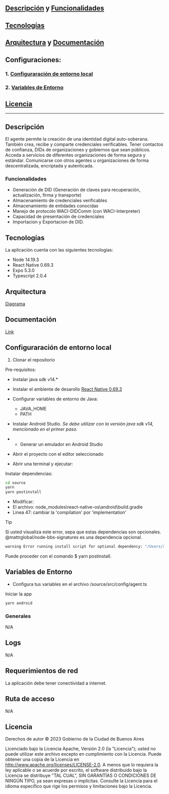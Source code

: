 ## [Descripción](https://github.com/gcba/agente-mobile?tab=readme-ov-file#descripci%C3%B3n) y [Funcionalidades](https://github.com/gcba/agente-mobile?tab=readme-ov-file#descripci%C3%B3n)
## [Tecnologías](https://github.com/gcba/agente-mobile?tab=readme-ov-file#tecnolog%C3%ADas)
## [Arquitectura](https://docs.quarkid.org/Arquitectura/) y [Documentación](https://docs.quarkid.org/Arquitectura/componentes/)
## Configuraciones:
### 1. [Configuraración de entorno local](https://github.com/gcba/agente-mobile?tab=readme-ov-file#configuraraci%C3%B3n-de-entorno-local)
### 2. [Variables de Entorno](https://github.com/gcba/agente-mobile?tab=readme-ov-file#variables-de-entorno)
## [Licencia](https://github.com/gcba/agente-mobile?tab=readme-ov-file#licencia)





-------------------------------------------------------------------------

## Descripción

El agente permite la creación de una identidad digital auto-soberana. 
También crea, recibe y comparte credenciales verificables.
Tener contactos de confianza, DIDs de organizaciones y gobiernos que sean públicos. Acceda a servicios de diferentes organizaciones de forma segura y estándar. Comunicarse con otros agentes u organizaciones de forma descentralizada, encriptada y autenticada.
### Funcionalidades

- Generación de DID (Generación de claves para recuperación, actualización, firma y transporte)
- Almacenamiento de credenciales verificables
- Almacenamiento de entidades conocidas
- Manejo de protocolo WACI-DIDComm (con WACI-Interpreter)
- Capacidad de presentación de credenciales
- Importacion y Exportacion de DID.

## Tecnologías

La aplicación cuenta con las siguientes tecnologías:

- Node 14.19.3
- React Native 0.69.3
- Expo 5.3.0
- Typescript 2.0.4
  
## Arquitectura
[Diagrama](https://docs.quarkid.org/Arquitectura/)

## Documentación
[Link](https://docs.quarkid.org/Arquitectura/componentes/)

## Configuraración de entorno local

1. Clonar el repositorio

Pre-requisitos:
- Instalar java sdk v14.*
- Instalar el ambiente de desarollo [React Native 0.69.3](https://reactnative.dev/docs/environment-setup)
- Configurar variables de entorno de Java:
    - JAVA_HOME
    - PATH

- Instalar Android Studio. *Se debe utilizar con la versión java sdk v14, mencionado en el primer paso.*
- - Generar un emulador en Android Studio
- Abrir el proyecto con el editor seleccionado
- Abrir una terminal y ejecutar:

Instalar dependencias:

```bash
cd source
yarn 
yarn postinstall
```

- Modificar:
- El archivo: node_modules\react-native-os\android\build.gradle 
- Linea 47: cambiar la 'compilation' por 'implementation'

> [!TIP]
> Si usted visualiza este error, sepa que estas dependencias son opcionales. @mattrglobal/node-bbs-signatures es una dependencia opcional. 
> ```bash
> warning Error running install script for optional dependency: "/Users/X/Desktop/projects/quark2/agente-mobile/source/node_modules/@extrimian/vc-verifier/node_modules/@mattrglobal/node-bbs-signatures: Command failed.
> ```
> Puede proceder con el comando $ yarn postinstall.


## Variables de Entorno

- Configura tus variables en el archivo /source/src/config/agent.ts

Iniciar la app

```bash
yarn android
```

### Generales

N/A

## Logs

N/A

## Requerimientos de red
La aplicación debe tener conectividad a internet. 

## Ruta de acceso

N/A 

## Licencia
Derechos de autor © 2023 Gobierno de la Ciudad de Buenos Aires

Licenciado bajo la Licencia Apache, Versión 2.0 (la "Licencia");
usted no puede utilizar este archivo excepto en cumplimiento con la Licencia.
Puede obtener una copia de la Licencia en
http://www.apache.org/licenses/LICENSE-2.0.
A menos que lo requiera la ley aplicable o se acuerde por escrito, el software
distribuido bajo la Licencia se distribuye "TAL CUAL",
SIN GARANTÍAS O CONDICIONES DE NINGÚN TIPO, ya sean expresas o implícitas.
Consulte la Licencia para el idioma específico que rige los permisos y
limitaciones bajo la Licencia.
